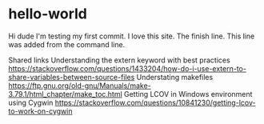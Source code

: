 # hello-world
Hi dude I'm testing my first commit.
I love this site.
The finish line.
This line was added from the command line.



Shared links
Understanding the extern keyword with best practices
https://stackoverflow.com/questions/1433204/how-do-i-use-extern-to-share-variables-between-source-files
Understating  makefiles
https://ftp.gnu.org/old-gnu/Manuals/make-3.79.1/html_chapter/make_toc.html
Getting LCOV in Windows environment using Cygwin 
https://stackoverflow.com/questions/10841230/getting-lcov-to-work-on-cygwin 

